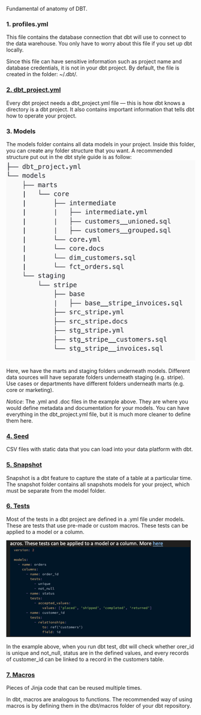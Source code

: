 Fundamental of anatomy of DBT.

### 1. profiles.yml
This file contains the database connection that dbt will use to connect to the data warehouse. You only have to worry about this file if you set up dbt locally. 

Since this file can have sensitive information such as project name and database credentials, it is not in your dbt project. By default, the file is created in the folder: ~/.dbt/.

### [2. dbt_project.yml](https://docs.getdbt.com/reference/dbt_project.yml)

Every dbt project needs a dbt_project.yml file — this is how dbt knows a directory is a dbt project. It also contains important information that tells dbt how to operate your project.

### 3. Models
The models folder contains all data models in your project. Inside this folder, you can create any folder structure that you want. A recommended structure put out in the dbt style guide is as follow:
![](../public/imgs/DBT_model.png)

Here, we have the marts and staging folders underneath models. Different data sources will have separate folders underneath staging (e.g. stripe). Use cases or departments have different folders underneath marts (e.g. core or marketing). 

*Notice*: The .yml and .doc files in the example above. They are where you would define metadata and documentation for your models. You can have everything in the dbt_project.yml file, but it is much more cleaner to define them here.

### [4. Seed](https://docs.getdbt.com/docs/build/seeds)
CSV files with static data that you can load into your data platform with dbt.

### [5. Snapshot](https://docs.getdbt.com/docs/build/snapshots)
Snapshot is a dbt feature to capture the state of a table at a particular time. The snapshot folder contains all snapshots models for your project, which must be separate from the model folder.

### [6. Tests](https://docs.getdbt.com/docs/build/data-tests)
Most of the tests in a dbt project are defined in a .yml file under models. These are tests that use pre-made or custom macros. These tests can be applied to a model or a column.

![](../public/imgs/DBT_test.png)

In the example above, when you run dbt test, dbt will check whether orer_id is unique and not_null, status are in the defined values, and every records of customer_id can be linked to a record in the customers table.

### [7. Macros](https://noahlk.medium.com/three-dbt-macros-i-use-every-day-2966b3ad9b26#:~:text=To%20start%2C%20here%20is%20dbt's,folder%20of%20your%20dbt%20repository.)
Pieces of Jinja code that can be reused multiple times.

In dbt, macros are analogous to functions. The recommended way of using macros is by defining them in the dbt/macros folder of your dbt repository.
